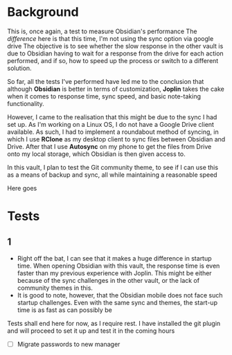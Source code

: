 # Background
This is, once again, a test to measure Obsidian's performance
The *difference* here is that this time, I'm not using the sync option via google drive
The objective is to see whether the slow response in the other vault is due to Obsidian having to wait for a response from the drive for each action performed, and if so, how to speed up the process or switch to a different solution.

So far, all the tests I've performed have led me to the conclusion that although **Obsidian** is better in terms of customization, **Joplin** takes the cake when it comes to response time, sync speed, and basic note-taking functionality. 

However, I came to the realisation that this might be due to the sync I had set up. As I'm working on a Linux OS, I do not have a Google Drive client available. As such, I had to implement a roundabout method of syncing, in which I use **RClone** as my desktop client to sync files between Obsidian and Drive. After that I use **Autosync** on my phone to get the files from Drive onto my local storage, which Obsidian is then given access to.

In this vault, I plan to test the Git community theme, to see if I can use this as a means of backup and sync, all while maintaining a reasonable speed

Here goes

# Tests
## 1
- Right off the bat, I can see that it makes a huge difference in startup time. When opening Obsidian with this vault, the response time is even faster than my previous experience with Joplin. This might be either because of the sync challenges in the other vault, or the lack of community themes in this.
- It is good to note, however, that the Obsidian mobile does not face such startup challenges. Even with the same sync and themes, the start-up time is as fast as can possibly be

Tests shall end here for now, as I require rest. I have installed the git plugin and will proceed to set it up and test it in the coming hours

- [ ] Migrate passwords to new manager